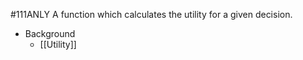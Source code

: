#111ANLY 
A function which calculates the utility for a given decision.

- Background
	- [[Utility]]